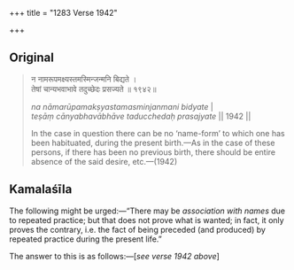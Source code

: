 +++
title = "1283 Verse 1942"

+++
## Original 
>
> न नामरूपमक्ष्यस्तमस्मिन्जन्मनि बिद्यते ।  
> तेषां चान्यभवाभावे तदुच्छेदः प्रसज्यते ॥ १९४२॥ 
>
> *na nāmarūpamakṣyastamasminjanmani bidyate* \|  
> *teṣāṃ cānyabhavābhāve taducchedaḥ prasajyate* \|\| 1942 \|\| 
>
> In the case in question there can be no ‘name-form’ to which one has been habituated, during the present birth.—As in the case of these persons, if there has been no previous birth, there should be entire absence of the said desire, etc.—(1942)



## Kamalaśīla

The following might be urged:—“There may be *association with names* due to repeated practice; but that does not prove what is wanted; in fact, it only proves the contrary, i.e. the fact of being preceded (and produced) by repeated practice during the present life.”

The answer to this is as follows:—[*see verse 1942 above*]


